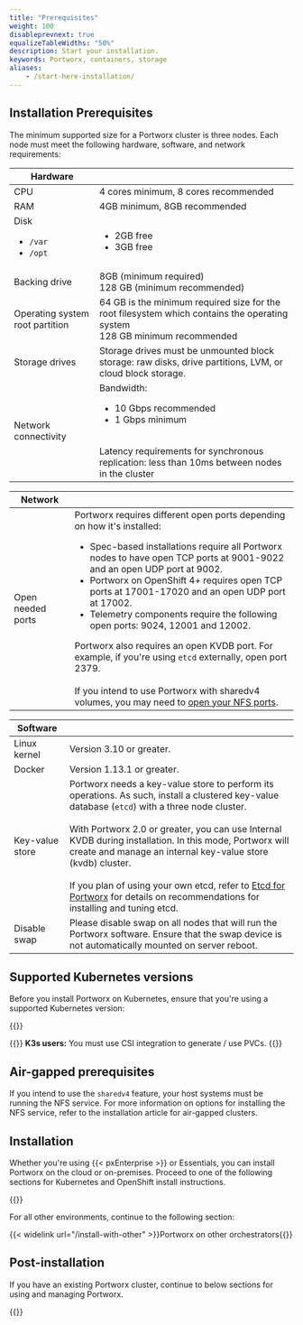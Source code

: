 ```yaml
---
title: "Prerequisites"
weight: 100
disableprevnext: true
equalizeTableWidths: "50%"
description: Start your installation.
keywords: Portworx, containers, storage
aliases:
    - /start-here-installation/
---
```


## Installation Prerequisites

The minimum supported size for a Portworx cluster is three nodes. Each node must meet the following hardware, software, and network requirements:

|**Hardware** ||
|-------------------------|------------|
|     CPU | 4 cores minimum, 8 cores recommended |
|     RAM | 4GB minimum, 8GB recommended |
| Disk <ul><li>`/var`</li><li>`/opt`</li></ul> | <ul><li>2GB free</li><li>3GB free</li></ul> |
|Backing drive | 8GB (minimum required)<br/>128 GB (minimum recommended)|
|Operating system root partition | 64 GB is the minimum required size for the root filesystem which contains the operating system<br>128 GB minimum recommended|
|Storage drives | Storage drives must be unmounted block storage: raw disks, drive partitions, LVM, or cloud block storage. |
|Network connectivity | Bandwidth: <ul><li>10 Gbps recommended</li><li>1 Gbps minimum</li></ul><br/>Latency requirements for synchronous replication: less than 10ms between nodes in the cluster|

|**Network** ||
|--- | ---|
|Open needed ports | Portworx requires different open ports depending on how it's installed:<ul><li>Spec-based installations require all Portworx nodes to have open TCP ports at 9001-9022 and an open UDP port at 9002.</li><li>Portworx on OpenShift 4+ requires open TCP ports at 17001-17020 and an open UDP port at 17002.</li><li>Telemetry components require the following open ports: 9024, 12001 and 12002.</li></ul>Portworx also requires an open KVDB port. For example, if you're using `etcd` externally, open port 2379.<br/><br/>If you intend to use Portworx with sharedv4 volumes, you may need to [open your NFS ports](/operations/operate-kubernetes/storage-operations/create-pvcs/open-nfs-ports).|

|**Software** ||
|--- | ---|
|Linux kernel | Version 3.10 or greater.|
|Docker | Version 1.13.1 or greater.|
|Key-value store | Portworx needs a key-value store to perform its operations. As such, install a clustered key-value database \(`etcd`\) with a three node cluster.<br><br>With Portworx 2.0 or greater, you can use Internal KVDB during installation. In this mode, Portworx will create and manage an internal key-value store (kvdb) cluster.<br><br>If you plan of using your own etcd, refer to [Etcd for Portworx](/operations/etcd) for details on recommendations for installing and tuning etcd.|
|Disable swap|Please disable swap on all nodes that will run the Portworx software.  Ensure that the swap device is not automatically mounted on server reboot.|

## Supported Kubernetes versions

Before you install Portworx on Kubernetes, ensure that you're using a supported Kubernetes version:

{{<automateTable source="supportedK8s">}}

{{<info>}}
**K3s users:** You must use CSI integration to generate / use PVCs.
{{</info>}}

## Air-gapped prerequisites

If you intend to use the `sharedv4` feature, your host systems must be running the NFS service. For more information on options for installing the NFS service, refer to the installation article for air-gapped clusters. 

## Installation

Whether you're using {{< pxEnterprise >}} or Essentials, you can install Portworx on the cloud or on-premises. Proceed to one of the following sections for Kubernetes and OpenShift install instructions.

{{<homelist series="k8s-install">}}

For all other environments, continue to the following section:

{{< widelink url="/install-with-other" >}}Portworx on other orchestrators{{</widelink>}}

## Post-installation

If you have an existing Portworx cluster, continue to below sections for using and managing Portworx.

{{<homelist series2="k8s-postinstall">}}